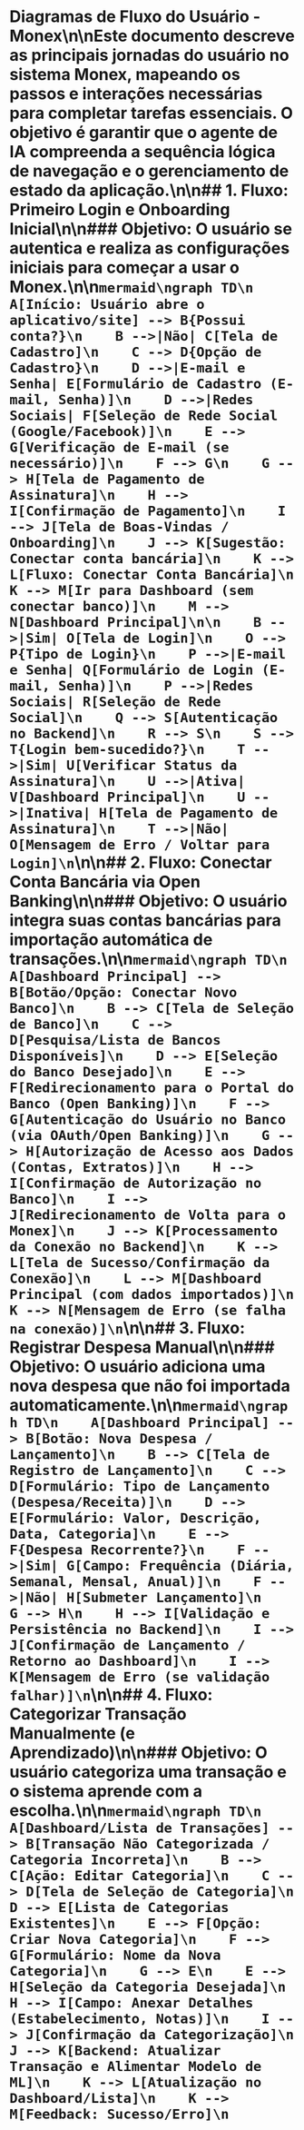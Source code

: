 # Diagramas de Fluxo do Usuário - Monex\n\nEste documento descreve as principais jornadas do usuário no sistema Monex, mapeando os passos e interações necessárias para completar tarefas essenciais. O objetivo é garantir que o agente de IA compreenda a sequência lógica de navegação e o gerenciamento de estado da aplicação.\n\n## 1. Fluxo: Primeiro Login e Onboarding Inicial\n\n### Objetivo: O usuário se autentica e realiza as configurações iniciais para começar a usar o Monex.\n\n```mermaid\ngraph TD\n    A[Início: Usuário abre o aplicativo/site] --> B{Possui conta?}\n    B -->|Não| C[Tela de Cadastro]\n    C --> D{Opção de Cadastro}\n    D -->|E-mail e Senha| E[Formulário de Cadastro (E-mail, Senha)]\n    D -->|Redes Sociais| F[Seleção de Rede Social (Google/Facebook)]\n    E --> G[Verificação de E-mail (se necessário)]\n    F --> G\n    G --> H[Tela de Pagamento de Assinatura]\n    H --> I[Confirmação de Pagamento]\n    I --> J[Tela de Boas-Vindas / Onboarding]\n    J --> K[Sugestão: Conectar conta bancária]\n    K --> L[Fluxo: Conectar Conta Bancária]\n    K --> M[Ir para Dashboard (sem conectar banco)]\n    M --> N[Dashboard Principal]\n\n    B -->|Sim| O[Tela de Login]\n    O --> P{Tipo de Login}\n    P -->|E-mail e Senha| Q[Formulário de Login (E-mail, Senha)]\n    P -->|Redes Sociais| R[Seleção de Rede Social]\n    Q --> S[Autenticação no Backend]\n    R --> S\n    S --> T{Login bem-sucedido?}\n    T -->|Sim| U[Verificar Status da Assinatura]\n    U -->|Ativa| V[Dashboard Principal]\n    U -->|Inativa| H[Tela de Pagamento de Assinatura]\n    T -->|Não| O[Mensagem de Erro / Voltar para Login]\n```\n\n## 2. Fluxo: Conectar Conta Bancária via Open Banking\n\n### Objetivo: O usuário integra suas contas bancárias para importação automática de transações.\n\n```mermaid\ngraph TD\n    A[Dashboard Principal] --> B[Botão/Opção: Conectar Novo Banco]\n    B --> C[Tela de Seleção de Banco]\n    C --> D[Pesquisa/Lista de Bancos Disponíveis]\n    D --> E[Seleção do Banco Desejado]\n    E --> F[Redirecionamento para o Portal do Banco (Open Banking)]\n    F --> G[Autenticação do Usuário no Banco (via OAuth/Open Banking)]\n    G --> H[Autorização de Acesso aos Dados (Contas, Extratos)]\n    H --> I[Confirmação de Autorização no Banco]\n    I --> J[Redirecionamento de Volta para o Monex]\n    J --> K[Processamento da Conexão no Backend]\n    K --> L[Tela de Sucesso/Confirmação da Conexão]\n    L --> M[Dashboard Principal (com dados importados)]\n    K --> N[Mensagem de Erro (se falha na conexão)]\n```\n\n## 3. Fluxo: Registrar Despesa Manual\n\n### Objetivo: O usuário adiciona uma nova despesa que não foi importada automaticamente.\n\n```mermaid\ngraph TD\n    A[Dashboard Principal] --> B[Botão: Nova Despesa / Lançamento]\n    B --> C[Tela de Registro de Lançamento]\n    C --> D[Formulário: Tipo de Lançamento (Despesa/Receita)]\n    D --> E[Formulário: Valor, Descrição, Data, Categoria]\n    E --> F{Despesa Recorrente?}\n    F -->|Sim| G[Campo: Frequência (Diária, Semanal, Mensal, Anual)]\n    F -->|Não| H[Submeter Lançamento]\n    G --> H\n    H --> I[Validação e Persistência no Backend]\n    I --> J[Confirmação de Lançamento / Retorno ao Dashboard]\n    I --> K[Mensagem de Erro (se validação falhar)]\n```\n\n## 4. Fluxo: Categorizar Transação Manualmente (e Aprendizado)\n\n### Objetivo: O usuário categoriza uma transação e o sistema aprende com a escolha.\n\n```mermaid\ngraph TD\n    A[Dashboard/Lista de Transações] --> B[Transação Não Categorizada / Categoria Incorreta]\n    B --> C[Ação: Editar Categoria]\n    C --> D[Tela de Seleção de Categoria]\n    D --> E[Lista de Categorias Existentes]\n    E --> F[Opção: Criar Nova Categoria]\n    F --> G[Formulário: Nome da Nova Categoria]\n    G --> E\n    E --> H[Seleção da Categoria Desejada]\n    H --> I[Campo: Anexar Detalhes (Estabelecimento, Notas)]\n    I --> J[Confirmação da Categorização]\n    J --> K[Backend: Atualizar Transação e Alimentar Modelo de ML]\n    K --> L[Atualização no Dashboard/Lista]\n    K --> M[Feedback: Sucesso/Erro]\n``` 